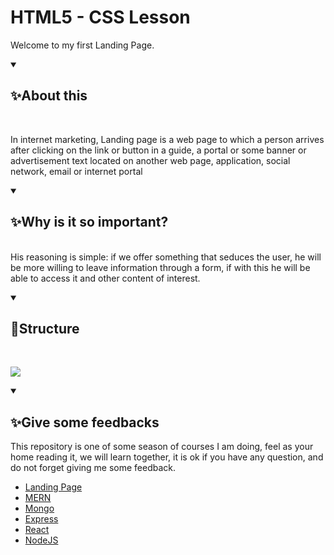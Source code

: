 # HTML5 - CSS Lesson
Welcome to my first Landing Page.

<details open="">
  <summary><h2>✨About this</h2></summary>
  <br>
<p dir="auto"> 
    In internet marketing, Landing page is a web page to which a person
    arrives after clicking on the link or button in a guide, a portal or some banner or advertisement
    text located on another web page, application, social network, email or internet portal
</p>
</details>


<details open="">
  <summary><h2>✨Why is it so important?</h2></summary>
<p dir="auto">
  </br>
  His reasoning is simple: if we offer something that seduces the user, 
  he will be more willing to leave information through a form, 
  if with this he will be able to access it and other content of interest.
</p>
</details>

<details open="">
  <summary><h2>📁Structure</h2></summary>
  <br>
<p dir="auto"> 
    <img src="https://github.com/EdwinCruz13/UcamProject/blob/master/LandingPage/Structure/landingPage.drawio.png?raw=true" />
</p>
</details>


<details open="">
  <summary><h2>✨Give some feedbacks</h2></summary>
<p dir="auto">
  This repository is one of some season of courses I am doing, feel as your home reading it, we will learn together, it is ok if you have any question, and do not forget giving me some feedback.
  </br>
  <ul>
    <li><a href="https://edwincruz13.github.io/LandingWeb/">Landing Page</a></li>
    <li><a href="https://github.com/EdwinCruz13/MERN">MERN</a></li>
    <li><a href="#">Mongo</a></li>
    <li><a href="#">Express</a></li>
    <li><a href="#">React</a></li>
    <li><a href="https://github.com/EdwinCruz13/NodeJS-Lesson">NodeJS</a></li>
  </ul>

</p>
</details>